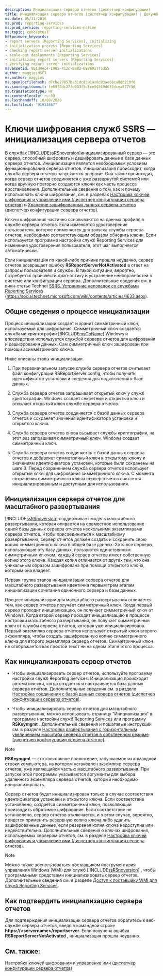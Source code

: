 ```yaml
---
description: Инициализация сервера отчетов (диспетчер конфигурации)
title: Инициализация сервера отчетов (диспетчер конфигурации) | Документация Майкрософт
ms.date: 05/31/2016
ms.prod: reporting-services
ms.prod_service: reporting-services-native
ms.topic: conceptual
helpviewer_keywords:
- report servers [Reporting Services], initializing
- initialization process [Reporting Services]
- checking report server initializations
- scale-out deployments [Reporting Services]
- initializing report servers [Reporting Services]
- verifying report server initializations
ms.assetid: 861d4ec4-1085-412c-9a82-68869a77bd55
author: maggiesMSFT
ms.author: maggies
ms.openlocfilehash: d7cbe27857ba31dc8b91ac8d93ae08ca8dd219f6
ms.sourcegitcommit: fe59f8dc27fd633f5dfce54519d6f5dcea577f56
ms.translationtype: HT
ms.contentlocale: ru-RU
ms.lasthandoff: 10/09/2020
ms.locfileid: "91934667"
---
```

# <a name="ssrs-encryption-keys---initialize-a-report-server"></a>Ключи шифрования служб SSRS — инициализация сервера отчетов
  В службах [!INCLUDE[ssRSnoversion](../../includes/ssrsnoversion-md.md)]инициализированный сервер — это сервер, способный шифровать и дешифровать данные в базе данных сервера отчетов. Инициализация является необходимым условием функционирования сервера отчетов. Инициализация происходит, когда служба сервера отчетов запускается впервые. Она также происходит, когда сервер отчетов соединяется с уже развернутой системой или когда вручную повторно создаются ключи как часть процесса восстановления. Дополнительные сведения о том, как и почему использовать ключи шифрования, см. в разделах [Настройка ключей шифрования и управление ими (диспетчер конфигурации сервера отчетов)](../../reporting-services/install-windows/ssrs-encryption-keys-manage-encryption-keys.md) и [Хранение зашифрованных данных сервера отчетов (диспетчер конфигурации сервера отчетов)](../../reporting-services/install-windows/ssrs-encryption-keys-store-encrypted-report-server-data.md).  
  
 Ключи шифрования частично основываются на данных профиля в службе сервера отчетов. Если изменяется удостоверение пользователя, которое применяется для запуска службы сервера отчетов, необходимо соответствующим образом обновить ключи. Если используется программа настройки служб Reporting Services для изменения удостоверения пользователя, этот шаг выполняется автоматически.  
  
 Если инициализация по какой-либо причине прошла неудачно, сервер отчетов возвращает ошибку **RSReportServerNotActivated** в ответ на запросы пользователя и службы. В такой ситуации, вероятно, потребуется произвести диагностику и устранение неисправностей в системе или конфигурации сервера. Дополнительные сведения см. в вики-статье Technet [SSRS. Устранение неполадок со службами Reporting Services](https://social.technet.microsoft.com/wiki/contents/articles/1633.aspx) (https://social.technet.microsoft.com/wiki/contents/articles/1633.aspx).  
  
## <a name="overview-of-the-initialization-process"></a>Общие сведения о процессе инициализации  
 Процесс инициализации создает и хранит симметричный ключ, используемый для шифрования. Симметричный ключ создается службами криптографии [!INCLUDE[msCoName](../../includes/msconame-md.md)] Windows и впоследствии используется службой сервера отчетов для шифрования и дешифрования данных. Сам симметричный ключ зашифрован при помощи асимметричного ключа.  
  
 Ниже описаны этапы инициализации.  
  
1.  При первоначальном запуске служба сервера отчетов считывает файл конфигурации RSReportServer.config, чтобы получить идентификатор установки и сведения для подключения к базе данных.  
  
2.  Служба сервера отчетов запрашивает открытый ключ у служб криптографии. Windows создает секретный и открытый ключ и отсылает открытый ключ службе сервера отчетов.  
  
3.  Служба сервера отчетов соединяется с базой данных сервера отчетов и сохраняет значения идентификатора установки и открытого ключа.  
  
4.  Служба сервера отчетов снова вызывает службы криптографии, на этот раз запрашивая симметричный ключ. Windows создает симметричный ключ.  
  
5.  Служба сервера отчетов соединяется с базой данных сервера отчетов и добавляет симметричный ключ к открытому ключу и значениям идентификатора установки, которые были сохранены на шаге 3. Перед сохранением служба сервера отчетов использует открытый ключ для шифрования симметричного ключа. С момента сохранения симметричного ключа сервер отчетов считается инициализированным и доступным для использования.  
  
## <a name="initializing-a-report-server-for-scale-out-deployment"></a>Инициализация сервера отчетов для масштабного развертывания  
 [!INCLUDE[ssRSnoversion](../../includes/ssrsnoversion-md.md)] поддерживает модель масштабного развертывания, которая опирается на совместное использование одной базы данных сервера отчетов несколькими экземплярами сервера отчетов. Чтобы присоединиться к масштабному развертыванию, сервер отчетов должен создать и сохранить свою копию симметричного ключа в общей базе данных. Хотя все серверы, использующие эту базу данных, пользуются единственным симметричным ключом, каждый сервер отчетов имеет собственную копию этого ключа. Каждая копия отличается от других тем, что она уникальным образом зашифрована при помощи открытого ключа, которым она владеет.  
  
 Первая группа этапов инициализации сервера отчетов для масштабного развертывания идентична первым трем этапам инициализации сочетания одиночного сервера и базы данных.  
  
 Процесс инициализации для масштабного развертывания отличается тем, как сервер отчетов получает симметричный ключ. Когда первый сервер проходит инициализацию, он получает симметричный ключ от Windows. Когда второй сервер проходит инициализацию в процессе настройки масштабного развертывания, он получает симметричный ключ от службы сервера отчетов, которая уже инициализирована. Первый экземпляр сервера отчетов использует открытый ключ второго экземпляра, чтобы создать зашифрованную копию симметричного ключа для второго экземпляра сервера отчетов. Симметричный ключ не отображается как простой текст ни на одном этапе этого процесса.  
  
## <a name="how-to-initialize-a-report-server"></a>Как инициализировать сервер отчетов  
  
-   Чтобы инициализировать сервер отчетов, используйте программу настройки служб Reporting Services. Инициализация происходит автоматически, когда создается и настраивается база данных сервера отчетов. Дополнительные сведения см. в разделе [Настройка соединения с базой данных сервера отчетов (диспетчер конфигурации сервера отчетов)](../../reporting-services/install-windows/configure-a-report-server-database-connection-ssrs-configuration-manager.md).  
  
-   Чтобы инициализировать сервер отчетов для масштабного развертывания, можно использовать страницу "Инициализация" в программе настройки служб Reporting Services или программу **RSKeymgmt** . Дополнительные сведения и пошаговые инструкции см. в разделе [Настройка развертывания с горизонтальным увеличением масштаба сервера отчетов в собственном режиме (диспетчер конфигурации сервера отчетов)](../../reporting-services/install-windows/configure-a-native-mode-report-server-scale-out-deployment.md).  
  
> [!NOTE]  
>  **RSKeymgmt** — это консольное приложение, запускаемое из командной строки компьютера, на котором установлен экземпляр сервера отчетов, уже являющийся частью масштабного развертывания. При запуске этой программы указываются аргументы для выбора удаленного экземпляра сервера отчетов, который необходимо инициализировать.  
  
 Сервер отчетов будет инициализирован только в случае соответствия идентификатора установки и открытого ключа. Если соответствие установлено, создается симметричный ключ, позволяющий производить обратимое шифрование. Если соответствие не установлено, сервер отчетов отключается, и в этом случае, вероятно, придется применить резервную копию ключа либо удалить зашифрованные данные, если резервная копия ключа недоступна или недействительна. Дополнительные сведения о ключах шифрования, используемых сервером отчетов, см. в разделе [Настройка ключей шифрования и управление ими (диспетчер конфигурации сервера отчетов)](../../reporting-services/install-windows/ssrs-encryption-keys-manage-encryption-keys.md).  
  
> [!NOTE]  
>  Можно также воспользоваться поставщиком инструментария управления Windows (WMI) для служб [!INCLUDE[ssRSnoversion](../../includes/ssrsnoversion-md.md)] , чтобы программными средствами инициализировать сервер отчетов. Дополнительные сведения см. в разделе [Доступ к поставщику WMI для служб Reporting Services](../../reporting-services/tools/access-the-reporting-services-wmi-provider.md).  
  
## <a name="how-to-confirm-a-report-server-initialization"></a>Как подтвердить инициализацию сервера отчетов  
 Для подтверждения инициализации сервера отчетов обратитесь к веб-службе сервера отчетов, введя в командной строке **https://\<servername>/reportserver**. Если получена ошибка **RSReportServerNotActivated** , инициализация прошла неудачно.  
  
## <a name="see-also"></a>См. также:
[Настройка ключей шифрования и управление ими (диспетчер конфигурации сервера отчетов)](../../reporting-services/install-windows/ssrs-encryption-keys-manage-encryption-keys.md)
  
  
